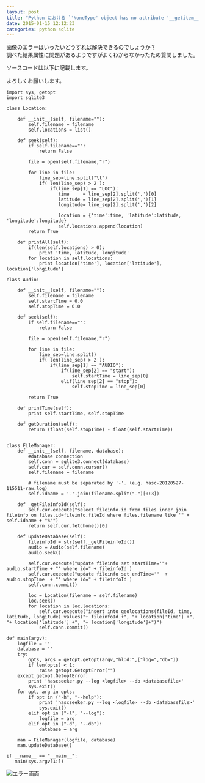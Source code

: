 ```yaml
---
layout: post
title: "Python における `'NoneType' object has no attribute '__getitem__'` というエラーについて"
date: 2015-01-15 12:12:23
categories: python sqlite
---
```

<p>画像のエラーはいったいどうすれば解決できるのでしょうか？  <br>
調べた結果属性に問題があるようですがよくわからなかったため質問しました。</p>

<p>ソースコードは以下に記載します。</p>

<p>よろしくお願いします。</p>

<pre><code>import sys, getopt
import sqlite3

class Location:

    def __init__(self, filename=""):
        self.filename = filename
        self.locations = list()

    def seek(self):
        if self.filename=="":
            return False

        file = open(self.filename,"r")

        for line in file:
            line_sep=line.split("\t")
            if( len(line_sep) &gt; 2 ):
                if(line_sep[1] == "LOC"):
                   time     = line_sep[2].split(',')[0]
                   latitude = line_sep[2].split(',')[1]
                   longitude= line_sep[2].split(',')[2]

                   location = {'time':time, 'latitude':latitude, 'longitude':longitude}
                   self.locations.append(location)
        return True

    def printAll(self):
        if(len(self.locations) &gt; 0):
            print 'time, latitude, longitude'
        for location in self.locations:
            print location['time'], location['latitude'], location['longitude']  

class Audio:

    def __init__(self, filename=""):
        self.filename = filename
        self.startTime = 0.0
        self.stopTime = 0.0

    def seek(self):
        if self.filename=="":
            return False

        file = open(self.filename,"r")

        for line in file:
            line_sep=line.split()
            if( len(line_sep) &gt; 2 ):
                if(line_sep[1] == "AUDIO"):
                    if(line_sep[2] == "start"):
                        self.startTime = line_sep[0]
                    elif(line_sep[2] == "stop"):
                        self.stopTime = line_sep[0]

        return True

    def printTime(self):
        print self.startTime, self.stopTime

    def getDuration(self):
        return (float(self.stopTime) - float(self.startTime))


class FileManager:
    def __init__(self, filename, database):
        #database connection
        self.conn = sqlite3.connect(database)
        self.cur = self.conn.cursor()
        self.filename = filename

        # filename must be separated by '-'. (e.g. hasc-20120527-115511-raw.log)
        self.idname = '-'.join(filename.split("-")[0:3])

    def _getFileinfoId(self):
        self.cur.execute("select fileinfo.id from files inner join fileinfo on files.id=fileinfo.fileId where files.filename like '" + self.idname + "%'")
        return self.cur.fetchone()[0]

    def updateDatabase(self):
        fileinfoId = str(self._getFileinfoId())
        audio = Audio(self.filename)
        audio.seek()

        self.cur.execute("update fileinfo set startTime='"+ audio.startTime + "' where id=" + fileinfoId )
        self.cur.execute("update fileinfo set endTime='"  + audio.stopTime  + "' where id=" + fileinfoId )
        self.conn.commit()

        loc = Location(filename = self.filename)
        loc.seek()
        for location in loc.locations:
            self.cur.execute("insert into geolocations(fileId, time, latitude, longitude) values("+ fileinfoId +", "+ location['time'] +", "+ location['latitude'] +", "+ location['longitude']+")")
            self.conn.commit()

def main(argv):
    logfile = ''
    database = ''
    try:
        opts, args = getopt.getopt(argv,"hl:d:",["log=","db="])
        if len(opts) &lt; 1:
            raise getopt.GetoptError("")
    except getopt.GetoptError:
        print 'hascseeker.py --log &lt;logfile&gt; --db &lt;databasefile&gt;'
        sys.exit()
    for opt, arg in opts:
        if opt in ("-h", "--help"):
            print 'hascseeker.py --log &lt;logfile&gt; --db &lt;databasefile&gt;'
            sys.exit()
        elif opt in ("-l", "--log"):
            logfile = arg
        elif opt in ("-d", "--db"):
            database = arg

    man = FileManager(logfile, database)
    man.updateDatabase()

if __name__ == "__main__":
   main(sys.argv[1:])
</code></pre>

<p><img src="https://i.stack.imgur.com/TsVX9.jpg" alt="エラー画面"></p>
